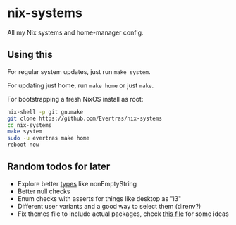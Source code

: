 # nix-systems

All my Nix systems and home-manager config.

## Using this

For regular system updates, just run `make system`.

For updating just home, run `make home` or just `make`.

For bootstrapping a fresh NixOS install as root:

```bash
nix-shell -p git gnumake
git clone https://github.com/Evertras/nix-systems
cd nix-systems
make system
sudo -u evertras make home
reboot now
```

## Random todos for later

- Explore better [types](https://github.com/NixOS/nixpkgs/blob/master/lib/types.nix) like nonEmptyString
- Better null checks
- Enum checks with asserts for things like desktop as "i3"
- Different user variants and a good way to select them (direnv?)
- Fix themes file to include actual packages, check [this file](https://github.com/nix-community/nixvim/blob/10d114f5a6e0a9591d13a28a92905e71cc100b39/lib/helpers.nix) for some ideas
